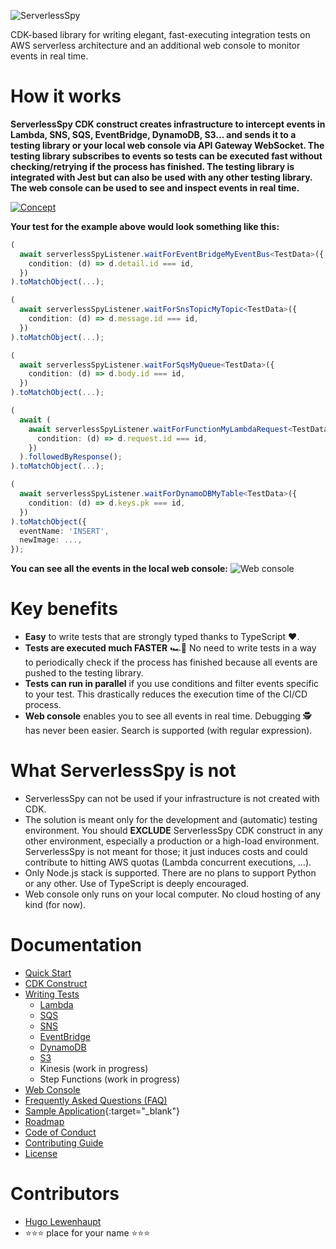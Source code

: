![ServerlessSpy](./logo/full_logo.svg)

CDK-based library for writing elegant, fast-executing integration tests on AWS serverless architecture and an additional web console to monitor events in real time.

# How it works

**ServerlessSpy CDK construct creates infrastructure to intercept events in Lambda, SNS, SQS, EventBridge, DynamoDB, S3... and sends it to a testing library or your local web console via API Gateway WebSocket. The testing library subscribes to events so tests can be executed fast without checking/retrying if the process has finished. The testing library is integrated with Jest but can also be used with any other testing library. The web console can be used to see and inspect events in real time.**

[![Concept](./doc/concept.svg)](https://serverlessspy.com/)

**Your test for the example above would look something like this:**
```typescript
(
  await serverlessSpyListener.waitForEventBridgeMyEventBus<TestData>({
    condition: (d) => d.detail.id === id,
  })
).toMatchObject(...);

(
  await serverlessSpyListener.waitForSnsTopicMyTopic<TestData>({
    condition: (d) => d.message.id === id,
  })
).toMatchObject(...);

(
  await serverlessSpyListener.waitForSqsMyQueue<TestData>({
    condition: (d) => d.body.id === id,
  })
).toMatchObject(...);

(
  await (
    await serverlessSpyListener.waitForFunctionMyLambdaRequest<TestData>({
      condition: (d) => d.request.id === id,
    })
  ).followedByResponse();
).toMatchObject(...);

(
  await serverlessSpyListener.waitForDynamoDBMyTable<TestData>({
    condition: (d) => d.keys.pk === id,
  })
).toMatchObject({
  eventName: 'INSERT',
  newImage: ...,
});
```

**You can see all the events in the local web console:**
![Web console](./doc/web_console.gif)

# Key benefits
 - **Easy** to write tests that are strongly typed thanks to TypeScript ❤️.
 - **Tests are executed much FASTER** 🏎️💨 No need to write tests in a way to periodically check if the process has finished because all events are pushed to the testing library.
 - **Tests can run in parallel** if you use conditions and filter events specific to your test. This drastically reduces the execution time of the CI/CD process.
 - **Web console** enables you to see all events in real time. Debugging 🕵 has never been easier. Search is supported (with regular expression).

# What ServerlessSpy is not
 - ServerlessSpy can not be used if your infrastructure is not created with CDK.
 - The solution is meant only for the development and (automatic) testing environment. You should **EXCLUDE** ServerlessSpy CDK construct in any other environment, especially a production or a high-load environment. ServerlessSpy is not meant for those; it just induces costs and could contribute to hitting AWS quotas (Lambda concurrent executions, ...).
 - Only Node.js stack is supported. There are no plans to support Python or any other. Use of TypeScript is deeply encouraged.
 - Web console only runs on your local computer. No cloud hosting of any kind (for now).

# Documentation
 - [Quick Start](doc/quick_start.md)
 - [CDK Construct](doc/CDK_construct.md)
 - [Writing Tests](doc/writing_tests.md)
   - [Lambda](doc/Lambda.md)
   - [SQS](doc/SQS.md)
   - [SNS](doc/SNS.md)
   - [EventBridge](doc/EventBridge.md)
   - [DynamoDB](doc/DynamoDB.md)
   - [S3](doc/S3.md)
   - Kinesis (work in progress)
   - Step Functions (work in progress)
 - [Web Console](doc/web_console.md)
 - [Frequently Asked Questions (FAQ)](doc/FAQ.md)
 - [Sample Application](https://github.com/ServerlessLife/serverless-spy-example){:target="_blank"}
 - [Roadmap](doc/roadmap.md)
 - [Code of Conduct](doc/CODE_OF_CONDUCT.md)
 - [Contributing Guide](doc/CONTRIBUTING.md)
 - [License](./LICENSE.md)

 # Contributors
 - [Hugo Lewenhaupt](https://github.com/Lewenhaupt)
 - ⭐⭐⭐ place for your name ⭐⭐⭐